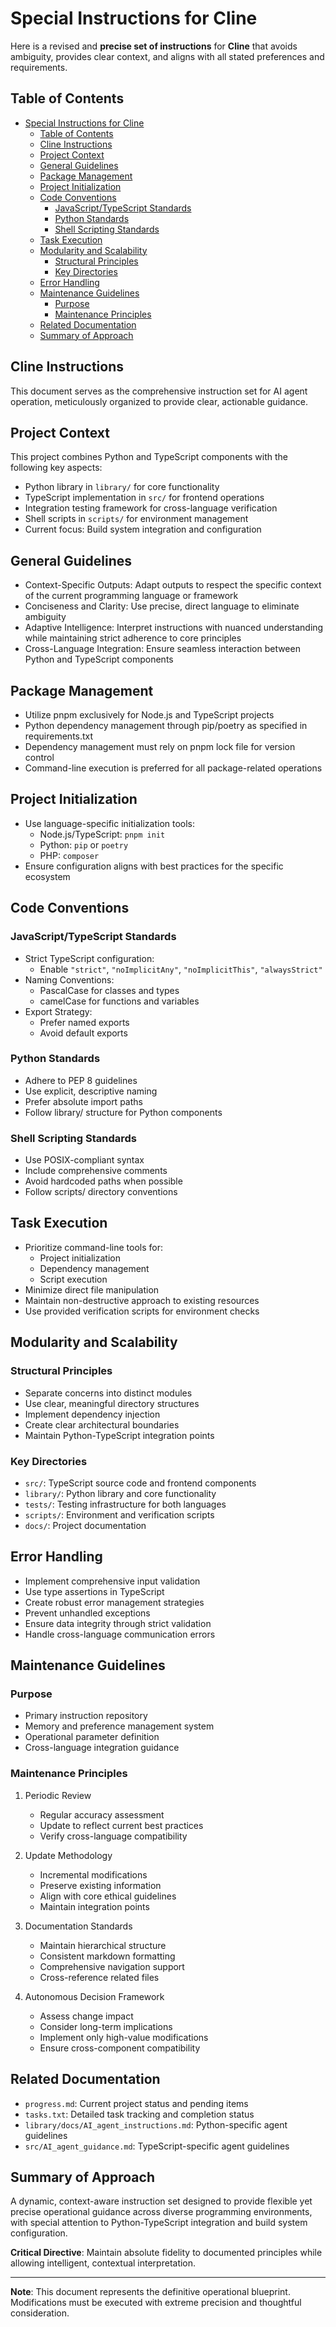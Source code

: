 # Special Instructions for Cline

Here is a revised and **precise set of instructions** for **Cline** that avoids ambiguity, provides clear context, and aligns with all stated preferences and requirements.

## Table of Contents

- [Special Instructions for Cline](#special-instructions-for-cline)
  - [Table of Contents](#table-of-contents)
  - [Cline Instructions](#cline-instructions)
  - [Project Context](#project-context)
  - [General Guidelines](#general-guidelines)
  - [Package Management](#package-management)
  - [Project Initialization](#project-initialization)
  - [Code Conventions](#code-conventions)
    - [JavaScript/TypeScript Standards](#javascripttypescript-standards)
    - [Python Standards](#python-standards)
    - [Shell Scripting Standards](#shell-scripting-standards)
  - [Task Execution](#task-execution)
  - [Modularity and Scalability](#modularity-and-scalability)
    - [Structural Principles](#structural-principles)
    - [Key Directories](#key-directories)
  - [Error Handling](#error-handling)
  - [Maintenance Guidelines](#maintenance-guidelines)
    - [Purpose](#purpose)
    - [Maintenance Principles](#maintenance-principles)
  - [Related Documentation](#related-documentation)
  - [Summary of Approach](#summary-of-approach)

## Cline Instructions

This document serves as the comprehensive instruction set for AI agent operation, meticulously organized to provide clear, actionable guidance.

## Project Context

This project combines Python and TypeScript components with the following key aspects:

- Python library in `library/` for core functionality
- TypeScript implementation in `src/` for frontend operations
- Integration testing framework for cross-language verification
- Shell scripts in `scripts/` for environment management
- Current focus: Build system integration and configuration

## General Guidelines

- Context-Specific Outputs: Adapt outputs to respect the specific context of the current programming language or framework
- Conciseness and Clarity: Use precise, direct language to eliminate ambiguity
- Adaptive Intelligence: Interpret instructions with nuanced understanding while maintaining strict adherence to core principles
- Cross-Language Integration: Ensure seamless interaction between Python and TypeScript components

## Package Management

- Utilize pnpm exclusively for Node.js and TypeScript projects
- Python dependency management through pip/poetry as specified in requirements.txt
- Dependency management must rely on pnpm lock file for version control
- Command-line execution is preferred for all package-related operations

## Project Initialization

- Use language-specific initialization tools:
  - Node.js/TypeScript: `pnpm init`
  - Python: `pip` or `poetry`
  - PHP: `composer`
- Ensure configuration aligns with best practices for the specific ecosystem

## Code Conventions

### JavaScript/TypeScript Standards

- Strict TypeScript configuration:
  - Enable `"strict"`, `"noImplicitAny"`, `"noImplicitThis"`, `"alwaysStrict"`
- Naming Conventions:
  - PascalCase for classes and types
  - camelCase for functions and variables
- Export Strategy:
  - Prefer named exports
  - Avoid default exports

### Python Standards

- Adhere to PEP 8 guidelines
- Use explicit, descriptive naming
- Prefer absolute import paths
- Follow library/ structure for Python components

### Shell Scripting Standards

- Use POSIX-compliant syntax
- Include comprehensive comments
- Avoid hardcoded paths when possible
- Follow scripts/ directory conventions

## Task Execution

- Prioritize command-line tools for:
  - Project initialization
  - Dependency management
  - Script execution
- Minimize direct file manipulation
- Maintain non-destructive approach to existing resources
- Use provided verification scripts for environment checks

## Modularity and Scalability

### Structural Principles

- Separate concerns into distinct modules
- Use clear, meaningful directory structures
- Implement dependency injection
- Create clear architectural boundaries
- Maintain Python-TypeScript integration points

### Key Directories

- `src/`: TypeScript source code and frontend components
- `library/`: Python library and core functionality
- `tests/`: Testing infrastructure for both languages
- `scripts/`: Environment and verification scripts
- `docs/`: Project documentation

## Error Handling

- Implement comprehensive input validation
- Use type assertions in TypeScript
- Create robust error management strategies
- Prevent unhandled exceptions
- Ensure data integrity through strict validation
- Handle cross-language communication errors

## Maintenance Guidelines

### Purpose

- Primary instruction repository
- Memory and preference management system
- Operational parameter definition
- Cross-language integration guidance

### Maintenance Principles

1. Periodic Review

   - Regular accuracy assessment
   - Update to reflect current best practices
   - Verify cross-language compatibility

2. Update Methodology

   - Incremental modifications
   - Preserve existing information
   - Align with core ethical guidelines
   - Maintain integration points

3. Documentation Standards

   - Maintain hierarchical structure
   - Consistent markdown formatting
   - Comprehensive navigation support
   - Cross-reference related files

4. Autonomous Decision Framework
   - Assess change impact
   - Consider long-term implications
   - Implement only high-value modifications
   - Ensure cross-component compatibility

## Related Documentation

- `progress.md`: Current project status and pending items
- `tasks.txt`: Detailed task tracking and completion status
- `library/docs/AI_agent_instructions.md`: Python-specific agent guidelines
- `src/AI_agent_guidance.md`: TypeScript-specific agent guidelines

## Summary of Approach

A dynamic, context-aware instruction set designed to provide flexible yet precise operational guidance across diverse programming environments, with special attention to Python-TypeScript integration and build system configuration.

**Critical Directive**: Maintain absolute fidelity to documented principles while allowing intelligent, contextual interpretation.

---

**Note**: This document represents the definitive operational blueprint. Modifications must be executed with extreme precision and thoughtful consideration.
